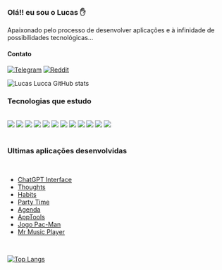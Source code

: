 ### Olá!! eu sou o Lucas ✋

Apaixonado pelo processo de desenvolver aplicações e à infinidade de possibilidades tecnológicas...

#### Contato
[![Telegram](https://img.shields.io/badge/Telegram-2CA5E0?style=for-the-badge&logo=telegram&logoColor=white)](https://t.me/MrRoboot) [![Reddit](https://img.shields.io/badge/Reddit-FF4500?style=for-the-badge&logo=reddit&logoColor=white)](https://www.reddit.com/user/Xx-LucasLucca-xX)

![Lucas Lucca GitHub stats](https://github-readme-stats.vercel.app/api?username=LucasLuccaCode&show_icons=true&theme=dark)

### Tecnologias que estudo

<br>
<div>
  <img src="https://img.shields.io/badge/Node.js-43853D?style=for-the-badge&logo=node.js&logoColor=white">
  <img src="https://img.shields.io/badge/Express.js-404D59?style=for-the-badge">
  <img src="https://img.shields.io/badge/JavaScript-323330?style=for-the-badge&logo=javascript&logoColor=F7DF1E">
  <img src="https://img.shields.io/badge/Vue.js-35495E?style=for-the-badge&logo=vue.js&logoColor=4FC08D">
  <img src="https://img.shields.io/badge/React-20232A?style=for-the-badge&logo=react&logoColor=61DAFB">
  <img src="https://img.shields.io/badge/MongoDB-4EA94B?style=for-the-badge&logo=mongodb&logoColor=white">
  <img src="https://img.shields.io/badge/HTML5-E34F26?style=for-the-badge&logo=html5&logoColor=white">
  <img src="https://img.shields.io/badge/CSS3-1572B6?style=for-the-badge&logo=css3&logoColor=white">
  <img src="https://img.shields.io/badge/Shell_Script-121011?style=for-the-badge&logo=gnu-bash&logoColor=white">
  <img src="https://img.shields.io/badge/mysql-%2300f.svg?style=for-the-badge&logo=mysql&logoColor=white">
  <img src="https://img.shields.io/badge/Prisma-3982CE?style=for-the-badge&logo=Prisma&logoColor=white">
  <img src="https://img.shields.io/badge/Sequelize-52B0E7?style=for-the-badge&logo=Sequelize&logoColor=white">
</div>

<br>

### Ultimas aplicações desenvolvidas
<br>

- [ChatGPT Interface](https://github.com/LucasLuccaCode/chatgpt-react-interface)
- [Thoughts](https://github.com/LucasLuccaCode/thoughts-react)
- [Habits](https://github.com/LucasLuccaCode/nlw-setup-frontend)
- [Party Time](https://github.com/LucasLuccaCode/party-time)
- [Agenda](https://github.com/LucasLuccaCode/Agenda-Nodejs)
- [AppTools](https://github.com/LucasLuccaCode/AppTools---Tasker)
- [Jogo Pac-Man](https://github.com/LucasLuccaCode/Pacman)
- [Mr Music Player](https://github.com/LucasLuccaCode/Mr-Music-Player)

<br>

[![Top Langs](https://github-readme-stats.vercel.app/api/top-langs/?username=LucasLuccaCode&layout=compact)](https://github.com/LucasLuccaCode/github-readme-stats)
